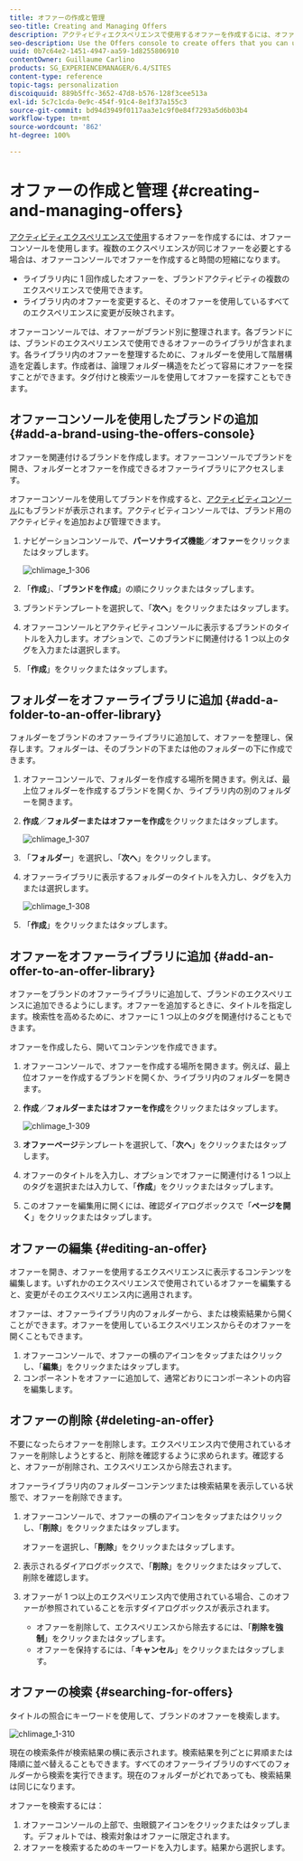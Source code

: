 ```yaml
---
title: オファーの作成と管理
seo-title: Creating and Managing Offers
description: アクティビティエクスペリエンスで使用するオファーを作成するには、オファーコンソールを使用します。
seo-description: Use the Offers console to create offers that you can use in activity experiences
uuid: 0b7c64e2-1451-4947-aa59-1d8255806910
contentOwner: Guillaume Carlino
products: SG_EXPERIENCEMANAGER/6.4/SITES
content-type: reference
topic-tags: personalization
discoiquuid: 889b5ffc-3652-47d8-b576-128f3cee513a
exl-id: 5c7c1cda-0e9c-454f-91c4-8e1f37a155c3
source-git-commit: bd94d3949f0117aa3e1c9f0e84f7293a5d6b03b4
workflow-type: tm+mt
source-wordcount: '862'
ht-degree: 100%

---
```


# オファーの作成と管理 {#creating-and-managing-offers}

[アクティビティエクスペリエンスで使用](/help/sites-authoring/content-targeting-touch.md)するオファーを作成するには、オファーコンソールを使用します。複数のエクスペリエンスが同じオファーを必要とする場合は、オファーコンソールでオファーを作成すると時間の短縮になります。

* ライブラリ内に 1 回作成したオファーを、ブランドアクティビティの複数のエクスペリエンスで使用できます。
* ライブラリ内のオファーを変更すると、そのオファーを使用しているすべてのエクスペリエンスに変更が反映されます。

オファーコンソールでは、オファーがブランド別に整理されます。各ブランドには、ブランドのエクスペリエンスで使用できるオファーのライブラリが含まれます。各ライブラリ内のオファーを整理するために、フォルダーを使用して階層構造を定義します。作成者は、論理フォルダー構造をたどって容易にオファーを探すことができます。タグ付けと検索ツールを使用してオファーを探すこともできます。

## オファーコンソールを使用したブランドの追加 {#add-a-brand-using-the-offers-console}

オファーを関連付けるブランドを作成します。オファーコンソールでブランドを開き、フォルダーとオファーを作成できるオファーライブラリにアクセスします。

オファーコンソールを使用してブランドを作成すると、[アクティビティコンソール](/help/sites-authoring/activitylib.md)にもブランドが表示されます。アクティビティコンソールでは、ブランド用のアクティビティを追加および管理できます。

1. ナビゲーションコンソールで、**パーソナライズ機能**／**オファー**&#x200B;をクリックまたはタップします。

   ![chlimage_1-306](assets/chlimage_1-306.png)

1. 「**作成**」、「**ブランドを作成**」の順にクリックまたはタップします。
1. ブランドテンプレートを選択して、「**次へ**」をクリックまたはタップします。
1. オファーコンソールとアクティビティコンソールに表示するブランドのタイトルを入力します。オプションで、このブランドに関連付ける 1 つ以上のタグを入力または選択します。
1. 「**作成**」をクリックまたはタップします。

## フォルダーをオファーライブラリに追加 {#add-a-folder-to-an-offer-library}

フォルダーをブランドのオファーライブラリに追加して、オファーを整理し、保存します。フォルダーは、そのブランドの下または他のフォルダーの下に作成できます。

1. オファーコンソールで、フォルダーを作成する場所を開きます。例えば、最上位フォルダーを作成するブランドを開くか、ライブラリ内の別のフォルダーを開きます。
1. **作成**／**フォルダーまたはオファーを作成**&#x200B;をクリックまたはタップします。

   ![chlimage_1-307](assets/chlimage_1-307.png)

1. 「**フォルダー**」を選択し、「**次へ**」をクリックします。
1. オファーライブラリに表示するフォルダーのタイトルを入力し、タグを入力または選択します。

   ![chlimage_1-308](assets/chlimage_1-308.png)

1. 「**作成**」をクリックまたはタップします。

## オファーをオファーライブラリに追加 {#add-an-offer-to-an-offer-library}

オファーをブランドのオファーライブラリに追加して、ブランドのエクスペリエンスに追加できるようにします。オファーを追加するときに、タイトルを指定します。検索性を高めるために、オファーに 1 つ以上のタグを関連付けることもできます。

オファーを作成したら、開いてコンテンツを作成できます。

1. オファーコンソールで、オファーを作成する場所を開きます。例えば、最上位オファーを作成するブランドを開くか、ライブラリ内のフォルダーを開きます。
1. **作成**／**フォルダーまたはオファーを作成**&#x200B;をクリックまたはタップします。

   ![chlimage_1-309](assets/chlimage_1-309.png)

1. **オファーページ**&#x200B;テンプレートを選択して、「**次へ**」をクリックまたはタップします。
1. オファーのタイトルを入力し、オプションでオファーに関連付ける 1 つ以上のタグを選択または入力して、「**作成**」をクリックまたはタップします。
1. このオファーを編集用に開くには、確認ダイアログボックスで「**ページを開く**」をクリックまたはタップします。

## オファーの編集 {#editing-an-offer}

オファーを開き、オファーを使用するエクスペリエンスに表示するコンテンツを編集します。いずれかのエクスペリエンスで使用されているオファーを編集すると、変更がそのエクスペリエンス内に適用されます。

オファーは、オファーライブラリ内のフォルダーから、または検索結果から開くことができます。オファーを使用しているエクスペリエンスからそのオファーを開くこともできます。

1. オファーコンソールで、オファーの横のアイコンをタップまたはクリックし、「**編集**」をクリックまたはタップします。
1. コンポーネントをオファーに追加して、通常どおりにコンポーネントの内容を編集します。

## オファーの削除 {#deleting-an-offer}

不要になったらオファーを削除します。エクスペリエンス内で使用されているオファーを削除しようとすると、削除を確認するように求められます。確認すると、オファーが削除され、エクスペリエンスから除去されます。

オファーライブラリ内のフォルダーコンテンツまたは検索結果を表示している状態で、オファーを削除できます。

1. オファーコンソールで、オファーの横のアイコンをタップまたはクリックし、「**削除**」をクリックまたはタップします。

   オファーを選択し、「**削除**」をクリックまたはタップします。

1. 表示されるダイアログボックスで、「**削除**」をクリックまたはタップして、削除を確認します。
1. オファーが 1 つ以上のエクスペリエンス内で使用されている場合、このオファーが参照されていることを示すダイアログボックスが表示されます。

   * オファーを削除して、エクスペリエンスから除去するには、「**削除を強制**」をクリックまたはタップします。
   * オファーを保持するには、「**キャンセル**」をクリックまたはタップします。

## オファーの検索 {#searching-for-offers}

タイトルの照合にキーワードを使用して、ブランドのオファーを検索します。

![chlimage_1-310](assets/chlimage_1-310.png)

現在の検索条件が検索結果の横に表示されます。検索結果を列ごとに昇順または降順に並べ替えることもできます。すべてのオファーライブラリのすべてのフォルダーから検索を実行できます。現在のフォルダーがどれであっても、検索結果は同じになります。

オファーを検索するには：

1. オファーコンソールの上部で、虫眼鏡アイコンをクリックまたはタップします。デフォルトでは、検索対象はオファーに限定されます。
1. オファーを検索するためのキーワードを入力します。結果から選択します。
